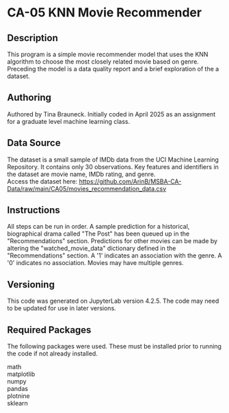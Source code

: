 # CA-05 KNN Movie Recommender 

## Description
This program is a simple movie recommender model that uses the KNN algorithm to choose the most closely related movie based on genre. Preceding the model is a data quality report and a brief exploration of the a dataset.
<br>


## Authoring
Authored by Tina Brauneck. Initially coded in April 2025 as an assignment for a graduate level machine learning class.

## Data Source
The dataset is a small sample of IMDb data from the UCI Machine Learning Repository. It contains only 30 observations. Key features and identifiers in the dataset are movie name, IMDb rating, and genre. <br>
Access the dataset here: https://github.com/ArinB/MSBA-CA-Data/raw/main/CA05/movies_recommendation_data.csv <br>


## Instructions
All steps can be run in order. A sample prediction for a historical, biographical drama called "The Post" has been queued up in the "Recommendations" section. Predictions for other movies can be made by altering the "watched_movie_data" dictionary defined in the "Recommendations" section. A '1' indicates an association with the genre. A '0' indicates no association. Movies may have multiple genres.


## Versioning
This code was generated on JupyterLab version 4.2.5. The code may need to be updated for use in later versions.


## Required Packages
The following packages were used. These must be installed prior to running the code if not already installed. <br>

math<br>
matplotlib<br>
numpy<br>
pandas<br>
plotnine<br>
sklearn<br>
